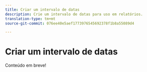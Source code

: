 ```yaml
---
title: Criar um intervalo de datas
description: Crie um intervalo de datas para uso em relatórios.
translation-type: tm+mt
source-git-commit: 076ee40e5aef1773976545692378f1b8a55089d4

---
```



# Criar um intervalo de datas

Conteúdo em breve!
